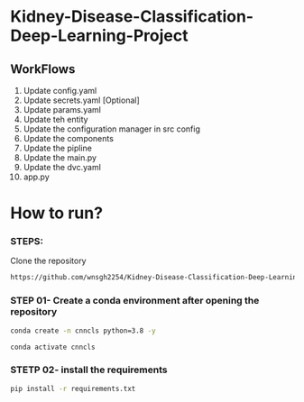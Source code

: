 # Kidney-Disease-Classification-Deep-Learning-Project

## WorkFlows

1. Update config.yaml
2. Update secrets.yaml [Optional]
3. Update params.yaml
4. Update teh entity
5. Update the configuration manager in src config
6. Update the components
7. Update the pipline
8. Update the main.py
9. Update the dvc.yaml
10. app.py

# How to run?

### STEPS:

Clone the repository

```bash
https://github.com/wnsgh2254/Kidney-Disease-Classification-Deep-Learning-Project
```


### STEP 01- Create a conda environment after opening the repository

```bash
conda create -n cnncls python=3.8 -y
```

```bash
conda activate cnncls
```


### STETP 02- install the requirements
```bash
pip install -r requirements.txt
```
